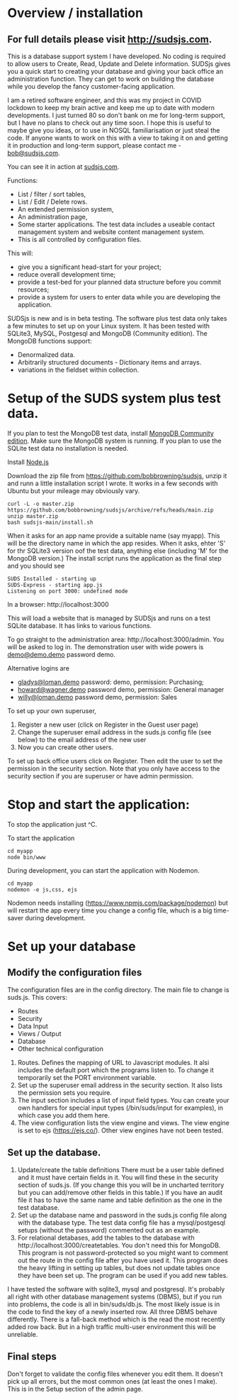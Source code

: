 
# Overview / installation

## For full details please visit http://sudsjs.com.

This is a database support system I have developed. No coding is required to allow users to Create, Read, Update and Delete information.  SUDSjs gives you a quick start to creating your database and giving your back office an administration function. They can get to work on building the database while you develop the fancy customer-facing application. 

I am a retired software engineer, and this was my project in COVID lockdown to keep my brain active and keep me up to date with modern developments.  I just turned 80 so don't bank on me for long-term support, but I have no plans to check out any time soon. I hope this is useful to maybe give you ideas, or to use in NOSQL familiarisation or just steal the code. If anyone wants to work on this with a view to taking it on and getting it in production and long-term support, please contact me - bob@sudsjs.com.

You can see it in action at [sudsjs.com](http://sudsjs.com).

Functions:

* List / filter / sort tables, 
* List / Edit / Delete rows. 
* An extended permission system, 
* An administration page,
* Some starter applications. The test data includes a useable contact management system and website content management system. 
* This is all controlled by configuration files.

This will:
* give you a significant head-start for your project;
* reduce overall development time;
* provide a test-bed for your planned data structure before you commit resources;
* provide a system for users to enter data while you are developing the application.


SUDSjs is new and is in beta testing.  The software plus test data only takes a few minutes to set up on your Linux system. It has been tested with SQLite3, MySQL,  Postgesql and MongoDB (Community edition).  The MongoDB functions support:
* Denormalized data.
* Arbitrarily structured documents - Dictionary items and arrays.
* variations in the fieldset within  collection. 

# Setup of the SUDS system plus test data.

If you plan to test the MongoDB test data, install [MongoDB Community edition](https://www.mongodb.com/docs/manual/administration/install-on-linux/).  Make sure the MongoDB system is running.  If you plan to use the SQLite test data no installation is needed.  

Install [Node.js](https://docs.npmjs.com/downloading-and-installing-node-js-and-npm)

Download the zip file from https://github.com/bobbrowning/sudsjs, unzip it and runn a little installation script I wrote. It works in a few seconds with Ubuntu but your mileage may obviously vary.
```
curl -L -o master.zip https://github.com/bobbrowning/sudsjs/archive/refs/heads/main.zip
unzip master.zip
bash sudsjs-main/install.sh

```


When it asks for an app name provide a suitable name (say myapp).  This will be the directory name in which the app resides.  When it asks, ehter 'S' for thr SQLite3 version oof the test data, anything else (including 'M' for the MongoDB version.)  The install script runs the application as the final step and you should see 
```
SUDS Installed - starting up
SUDS-Express - starting app.js
Listening on port 3000: undefined mode
```

In a browser:  http://localhost:3000  

This will load a website that is managed by SUDSjs and runs on a test SQLite database. It has links to various functions. 

To go straight to the administration area:  http://localhost:3000/admin.  You will be asked to log in. The demonstration user with wide powers is demo@demo.demo password demo.

Alternative logins are 
* gladys@loman.demo password: demo, permission: Purchasing;
* howard@wagner.demo password demo, permission: General manager
* willy@loman.demo password demo, permission: Sales

To set up your own superuser, 
1. Register a new user (click on Register in the Guest user page)
1. Change the superuser email  address in the suds.js config file (see below) to the email address of the new user
1. Now you can create other users.

To set up back office users click on Register. Then edit the user to set the permission in the security section. Note that you only have access to the security section if you are superuser or have admin permission.

# Stop and start the application: 

To stop the application just ^C.

To start the application
```
cd myapp
node bin/www
```
During development, you can start the application with Nodemon.
```
cd myapp
nodemon -e js,css, ejs
```
Nodemon needs installing (https://www.npmjs.com/package/nodemon) but will restart the app every time you change a config file, whuch is a big time-saver during development. 



# Set up your database 

## Modify the configuration files 

The configuration files are in the config directory. The main file to change is suds.js.  This covers:
* Routes
* Security
* Data Input
* Views / Output
* Database
* Other technical configuration

1. Routes. Defines the mapping of URL to Javascript modules. It alsi includes the default port which the programs listen to. To change it temporarily set the PORT environment variable.
1. Set up the superuser email address in the security section. It also lists the permission sets you require.
1. The input section includes a list of input field types. You can create your own handlers for special input types (/bin/suds/input for examples), in which case you add them here.
1. The view configuration lists the view engine and views. The view engine is set to ejs (https://ejs.co/). Other view engines have not been tested.


## Set up the database. 
1. Update/create the table definitions
There must be a user table defined and it must have certain fields in it. You will find these in the security section of suds.js. (If you change this you will be in uncharted territory but you can add/remove other fields in this table.) 
If you have an audit file it has to have the same name and table definition as the one in the test database. 
1. Set up the database name and password in the suds.js config file along with the database type.  The test data config file has a mysql/postgesql setups (without the password) commented out as an example.  
1. For relational detabases, add the tables to the database with http://localhost:3000/createtables. You don't need this for MongoDB.  This program is not password-protected so you might want to comment out the route in the config file after you have used it. This program does the heavy lifting in setting up tables, but does not update tables once they have been set up. The program can be used if you add new tables.


I have tested the software with sqlite3, mysql and postgresql. It's probably all right with other database management systems (DBMS), but if you run into problems, the code is all in bin/suds/db.js.  The most likely issue is in the code to find the key of a newly inserted row. All three DBMS behave differently. There is a fall-back method which is the read the most recently added row back. But in a high traffic multi-user environment this will be unreliable.


## Final steps 
Don't forget to validate the config files whenever you edit them. It doesn't pick up all errors, but the most common ones (at least the ones I make).  This is in the Setup section of the admin page.










